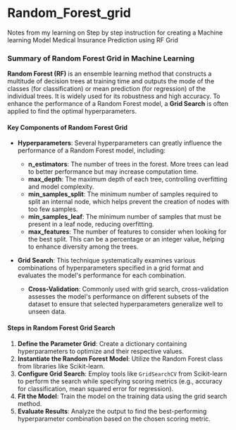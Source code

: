 # Random_Forest_grid
Notes from my learning on Step by step instruction for creating a Machine learning Model Medical Insurance Prediction using RF Grid

### Summary of Random Forest Grid in Machine Learning

**Random Forest (RF)** is an ensemble learning method that constructs a multitude of decision trees at training time and outputs the mode of the classes (for classification) or mean prediction (for regression) of the individual trees. It is widely used for its robustness and high accuracy. To enhance the performance of a Random Forest model, a **Grid Search** is often applied to find the optimal hyperparameters.

#### Key Components of Random Forest Grid

- **Hyperparameters**: Several hyperparameters can greatly influence the performance of a Random Forest model, including:
  - **n_estimators**: The number of trees in the forest. More trees can lead to better performance but may increase computation time.
  - **max_depth**: The maximum depth of each tree, controlling overfitting and model complexity.
  - **min_samples_split**: The minimum number of samples required to split an internal node, which helps prevent the creation of nodes with too few samples.
  - **min_samples_leaf**: The minimum number of samples that must be present in a leaf node, reducing overfitting.
  - **max_features**: The number of features to consider when looking for the best split. This can be a percentage or an integer value, helping to enhance diversity among the trees.

- **Grid Search**: This technique systematically examines various combinations of hyperparameters specified in a grid format and evaluates the model's performance for each combination.
  - **Cross-Validation**: Commonly used with grid search, cross-validation assesses the model's performance on different subsets of the dataset to ensure that selected hyperparameters generalize well to unseen data.

#### Steps in Random Forest Grid Search

1. **Define the Parameter Grid**: Create a dictionary containing hyperparameters to optimize and their respective values.
2. **Instantiate the Random Forest Model**: Utilize the Random Forest class from libraries like Scikit-learn.
3. **Configure Grid Search**: Employ tools like `GridSearchCV` from Scikit-learn to perform the search while specifying scoring metrics (e.g., accuracy for classification, mean squared error for regression).
4. **Fit the Model**: Train the model on the training data using the grid search method.
5. **Evaluate Results**: Analyze the output to find the best-performing hyperparameter combination based on the chosen scoring metric.
